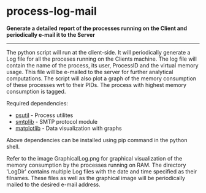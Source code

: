 # process-log-mail
__Generate a detailed report of the processes running on the Client and periodically e-mail it to the Server__
- - - -
The python script will run at the client-side. It will periodically generate a Log file for all the proceses running on the Clients machine. The log file will contain the name of the process, its user, ProcessID and the virtual memory usage. This file will be e-mailed to the server for further analytical computations. The script will also plot a graph of the memory consumption of these processes wrt to their PIDs. The process with highest memory consumption is tagged.

Required dependencies:
* [psutil](https://pypi.org/project/psutil/) - Process utilites
* [smtplib](https://docs.python.org/2/library/smtplib.html) - SMTP protocol module
* [matplotlib](https://matplotlib.org/) - Data visualization with graphs

Above dependencies can be installed using pip command in the python shell.

Refer to the image GraphicalLog.png for graphical visualization of the memory consumption by the processes running on RAM.
The directory 'LogDir' contains multiple Log files with the date and time specified as their filnames.
These files as well as the graphical image will be periodically mailed to the desired e-mail address.
